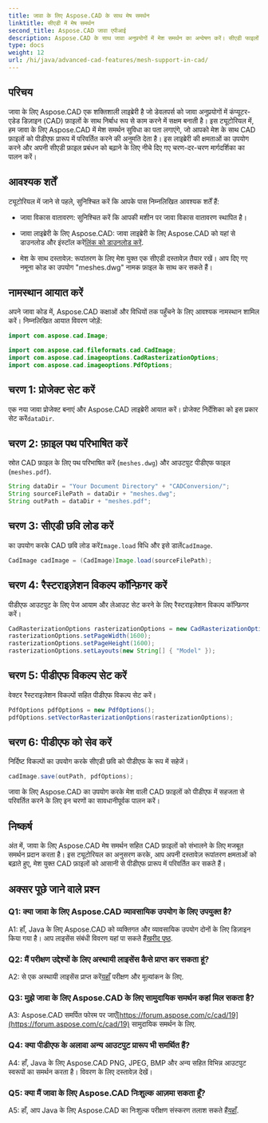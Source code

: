 ```yaml
---
title: जावा के लिए Aspose.CAD के साथ मेष समर्थन
linktitle: सीएडी में मेष समर्थन
second_title: Aspose.CAD जावा एपीआई
description: Aspose.CAD के साथ जावा अनुप्रयोगों में मेश समर्थन का अन्वेषण करें। सीएडी फाइलों को आसानी से पीडीएफ में बदलें।
type: docs
weight: 12
url: /hi/java/advanced-cad-features/mesh-support-in-cad/
---
```

## परिचय

जावा के लिए Aspose.CAD एक शक्तिशाली लाइब्रेरी है जो डेवलपर्स को जावा अनुप्रयोगों में कंप्यूटर-एडेड डिज़ाइन (CAD) फ़ाइलों के साथ निर्बाध रूप से काम करने में सक्षम बनाती है। इस ट्यूटोरियल में, हम जावा के लिए Aspose.CAD में मेश समर्थन सुविधा का पता लगाएंगे, जो आपको मेश के साथ CAD फ़ाइलों को पीडीएफ प्रारूप में परिवर्तित करने की अनुमति देता है। इस लाइब्रेरी की क्षमताओं का उपयोग करने और अपनी सीएडी फ़ाइल प्रबंधन को बढ़ाने के लिए नीचे दिए गए चरण-दर-चरण मार्गदर्शिका का पालन करें।

## आवश्यक शर्तें

ट्यूटोरियल में जाने से पहले, सुनिश्चित करें कि आपके पास निम्नलिखित आवश्यक शर्तें हैं:

- जावा विकास वातावरण: सुनिश्चित करें कि आपकी मशीन पर जावा विकास वातावरण स्थापित है।

-  जावा लाइब्रेरी के लिए Aspose.CAD: जावा लाइब्रेरी के लिए Aspose.CAD को यहां से डाउनलोड और इंस्टॉल करें[लिंक को डाउनलोड करें](https://releases.aspose.com/cad/java/).

- मेश के साथ दस्तावेज़: रूपांतरण के लिए मेश युक्त एक सीएडी दस्तावेज़ तैयार रखें। आप दिए गए नमूना कोड का उपयोग "meshes.dwg" नामक फ़ाइल के साथ कर सकते हैं।

## नामस्थान आयात करें

अपने जावा कोड में, Aspose.CAD कक्षाओं और विधियों तक पहुँचने के लिए आवश्यक नामस्थान शामिल करें। निम्नलिखित आयात विवरण जोड़ें:

```java
import com.aspose.cad.Image;

import com.aspose.cad.fileformats.cad.CadImage;
import com.aspose.cad.imageoptions.CadRasterizationOptions;
import com.aspose.cad.imageoptions.PdfOptions;
```

## चरण 1: प्रोजेक्ट सेट करें

एक नया जावा प्रोजेक्ट बनाएं और Aspose.CAD लाइब्रेरी आयात करें। प्रोजेक्ट निर्देशिका को इस प्रकार सेट करें`dataDir`.

## चरण 2: फ़ाइल पथ परिभाषित करें

स्रोत CAD फ़ाइल के लिए पथ परिभाषित करें (`meshes.dwg`) और आउटपुट पीडीएफ फाइल (`meshes.pdf`).

```java
String dataDir = "Your Document Directory" + "CADConversion/";
String sourceFilePath = dataDir + "meshes.dwg";
String outPath = dataDir + "meshes.pdf";
```

## चरण 3: सीएडी छवि लोड करें

 का उपयोग करके CAD छवि लोड करें`Image.load` विधि और इसे डालें`CadImage`.

```java
CadImage cadImage = (CadImage)Image.load(sourceFilePath);
```

## चरण 4: रैस्टराइज़ेशन विकल्प कॉन्फ़िगर करें

पीडीएफ आउटपुट के लिए पेज आयाम और लेआउट सेट करने के लिए रैस्टराइज़ेशन विकल्प कॉन्फ़िगर करें।

```java
CadRasterizationOptions rasterizationOptions = new CadRasterizationOptions();
rasterizationOptions.setPageWidth(1600);
rasterizationOptions.setPageHeight(1600);
rasterizationOptions.setLayouts(new String[] { "Model" });
```

## चरण 5: पीडीएफ विकल्प सेट करें

वेक्टर रैस्टराइज़ेशन विकल्पों सहित पीडीएफ विकल्प सेट करें।

```java
PdfOptions pdfOptions = new PdfOptions();
pdfOptions.setVectorRasterizationOptions(rasterizationOptions);
```

## चरण 6: पीडीएफ को सेव करें

निर्दिष्ट विकल्पों का उपयोग करके सीएडी छवि को पीडीएफ के रूप में सहेजें।

```java
cadImage.save(outPath, pdfOptions);
```

जावा के लिए Aspose.CAD का उपयोग करके मेश वाली CAD फ़ाइलों को पीडीएफ में सहजता से परिवर्तित करने के लिए इन चरणों का सावधानीपूर्वक पालन करें।

## निष्कर्ष

अंत में, जावा के लिए Aspose.CAD मेष समर्थन सहित CAD फ़ाइलों को संभालने के लिए मजबूत समर्थन प्रदान करता है। इस ट्यूटोरियल का अनुसरण करके, आप अपनी दस्तावेज़ रूपांतरण क्षमताओं को बढ़ाते हुए, मेश युक्त CAD फ़ाइलों को आसानी से पीडीएफ प्रारूप में परिवर्तित कर सकते हैं।

## अक्सर पूछे जाने वाले प्रश्न

### Q1: क्या जावा के लिए Aspose.CAD व्यावसायिक उपयोग के लिए उपयुक्त है?

 A1: हाँ, Java के लिए Aspose.CAD को व्यक्तिगत और व्यावसायिक उपयोग दोनों के लिए डिज़ाइन किया गया है। आप लाइसेंस संबंधी विवरण यहां पा सकते हैं[खरीद पृष्ठ](https://purchase.aspose.com/buy).

### Q2: मैं परीक्षण उद्देश्यों के लिए अस्थायी लाइसेंस कैसे प्राप्त कर सकता हूं?

 A2: से एक अस्थायी लाइसेंस प्राप्त करें[यहाँ](https://purchase.aspose.com/temporary-license/) परीक्षण और मूल्यांकन के लिए.

### Q3: मुझे जावा के लिए Aspose.CAD के लिए सामुदायिक समर्थन कहां मिल सकता है?

 A3: Aspose.CAD समर्पित फोरम पर जाएँ[https://forum.aspose.com/c/cad/19](https://forum.aspose.com/c/cad/19) सामुदायिक समर्थन के लिए.

### Q4: क्या पीडीएफ के अलावा अन्य आउटपुट प्रारूप भी समर्थित हैं?

A4: हाँ, Java के लिए Aspose.CAD PNG, JPEG, BMP और अन्य सहित विभिन्न आउटपुट स्वरूपों का समर्थन करता है। विवरण के लिए दस्तावेज़ देखें।

### Q5: क्या मैं जावा के लिए Aspose.CAD निःशुल्क आज़मा सकता हूँ?

 A5: हाँ, आप Java के लिए Aspose.CAD का निःशुल्क परीक्षण संस्करण तलाश सकते हैं[यहाँ](https://releases.aspose.com/).